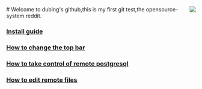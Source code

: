 <img src="https://secure.gravatar.com/avatar/c638493729c2f009988c9e5bd9b5e116?s=200" align="right">
# Welcome to dubing's github,this is my first git test,the opensource-system reddit.

### [Install guide](https://github.com/dubing/MyReddit/wiki/Install-Guide)
### [How to change the top bar](https://github.com/dubing/MyReddit/wiki/How-to-change-the-top-bar)
### [How to take control of remote postgresql](https://github.com/dubing/MyReddit/wiki/How-to-take-control-of-remote-postgresql)
### [How to edit remote files](https://github.com/dubing/MyReddit/wiki/How-to-edit-remote-files)